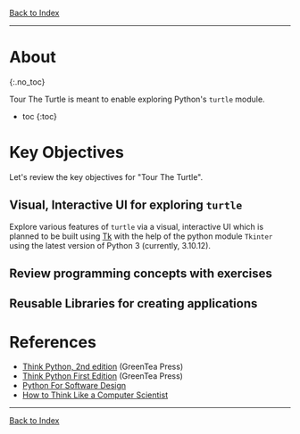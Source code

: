 
[Back to Index](../)

---

# About
{:.no_toc}

Tour The Turtle is meant to enable exploring Python's `turtle` module.

* toc
{:toc}

# Key Objectives

Let's review the key objectives for "Tour The Turtle".

## Visual, Interactive UI for exploring `turtle`

Explore various features of `turtle` via a visual, interactive UI which
is planned to be built using [Tk](https://tkdocs.com/index.html) with
the help of the python module `Tkinter` using the latest version of Python 3
(currently, 3.10.12).

## Review programming concepts with exercises
## Reusable Libraries for creating applications

# References

* [Think Python, 2nd edition][think-py-2e] (GreenTea Press)
* [Think Python First Edition][think-py] (GreenTea Press)
* [Python For Software Design](http://greenteapress.com/thinkpython2/pythonsd.html)
* [How to Think Like a Computer Scientist][how-to-think-like-a-cs]

[how-to-think-like-a-cs]: https://openbookproject.net/thinkcs/python/english3e/
[htcs-ch3]: https://openbookproject.net/thinkcs/python/english3e/hello_little_turtles.html
[think-py]: https://greenteapress.com/thinkpython
[think-py-2e]: https://greenteapress.com/wp/think-python-2e
[think-py-2e-html]: https://greenteapress.com/thinkpython2/html/index.html
[think-py-turtle-intro]: https://greenteapress.com/thinkpython/html/thinkpython005.html

---

[Back to Index](../)

